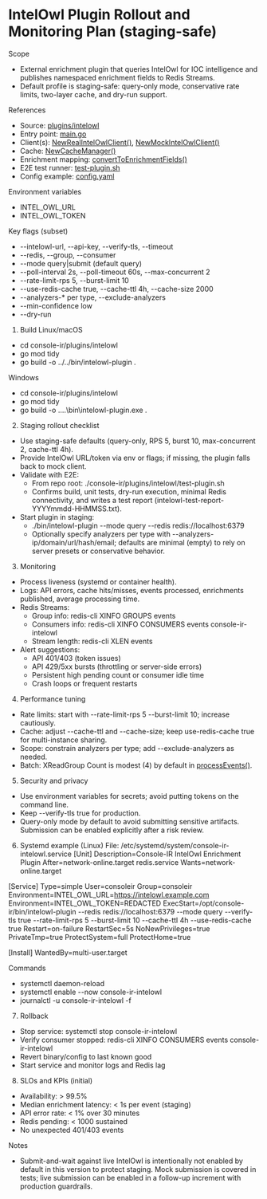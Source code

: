 # IntelOwl Plugin Rollout and Monitoring Plan (staging-safe)

Scope
- External enrichment plugin that queries IntelOwl for IOC intelligence and publishes namespaced enrichment fields to Redis Streams.
- Default profile is staging-safe: query-only mode, conservative rate limits, two-layer cache, and dry-run support.

References
- Source: [plugins/intelowl](console-ir/plugins/intelowl)
- Entry point: [main.go](console-ir/plugins/intelowl/main.go)
- Client(s): [NewRealIntelOwlClient()](console-ir/plugins/intelowl/client.go:79), [NewMockIntelOwlClient()](console-ir/plugins/intelowl/client.go:197)
- Cache: [NewCacheManager()](console-ir/plugins/intelowl/cache.go:154)
- Enrichment mapping: [convertToEnrichmentFields()](console-ir/plugins/intelowl/enrichment.go:11)
- E2E test runner: [test-plugin.sh](console-ir/plugins/intelowl/test-plugin.sh:1)
- Config example: [config.yaml](console-ir/plugins/intelowl/config.yaml)

Environment variables
- INTEL_OWL_URL
- INTEL_OWL_TOKEN

Key flags (subset)
- --intelowl-url, --api-key, --verify-tls, --timeout
- --redis, --group, --consumer
- --mode query|submit (default query)
- --poll-interval 2s, --poll-timeout 60s, --max-concurrent 2
- --rate-limit-rps 5, --burst-limit 10
- --use-redis-cache true, --cache-ttl 4h, --cache-size 2000
- --analyzers-* per type, --exclude-analyzers
- --min-confidence low
- --dry-run

1) Build
Linux/macOS
- cd console-ir/plugins/intelowl
- go mod tidy
- go build -o ../../bin/intelowl-plugin .

Windows
- cd console-ir/plugins/intelowl
- go mod tidy
- go build -o ..\..\bin\intelowl-plugin.exe .

2) Staging rollout checklist
- Use staging-safe defaults (query-only, RPS 5, burst 10, max-concurrent 2, cache-ttl 4h).
- Provide IntelOwl URL/token via env or flags; if missing, the plugin falls back to mock client.
- Validate with E2E:
  - From repo root: ./console-ir/plugins/intelowl/test-plugin.sh
  - Confirms build, unit tests, dry-run execution, minimal Redis connectivity, and writes a test report (intelowl-test-report-YYYYmmdd-HHMMSS.txt).
- Start plugin in staging:
  - ./bin/intelowl-plugin --mode query --redis redis://localhost:6379
  - Optionally specify analyzers per type with --analyzers-ip/domain/url/hash/email; defaults are minimal (empty) to rely on server presets or conservative behavior.

3) Monitoring
- Process liveness (systemd or container health).
- Logs: API errors, cache hits/misses, events processed, enrichments published, average processing time.
- Redis Streams:
  - Group info: redis-cli XINFO GROUPS events
  - Consumers info: redis-cli XINFO CONSUMERS events console-ir-intelowl
  - Stream length: redis-cli XLEN events
- Alert suggestions:
  - API 401/403 (token issues)
  - API 429/5xx bursts (throttling or server-side errors)
  - Persistent high pending count or consumer idle time
  - Crash loops or frequent restarts

4) Performance tuning
- Rate limits: start with --rate-limit-rps 5 --burst-limit 10; increase cautiously.
- Cache: adjust --cache-ttl and --cache-size; keep use-redis-cache true for multi-instance sharing.
- Scope: constrain analyzers per type; add --exclude-analyzers as needed.
- Batch: XReadGroup Count is modest (4) by default in [processEvents()](console-ir/plugins/intelowl/main.go:272).

5) Security and privacy
- Use environment variables for secrets; avoid putting tokens on the command line.
- Keep --verify-tls true for production.
- Query-only mode by default to avoid submitting sensitive artifacts. Submission can be enabled explicitly after a risk review.

6) Systemd example (Linux)
File: /etc/systemd/system/console-ir-intelowl.service
[Unit]
Description=Console-IR IntelOwl Enrichment Plugin
After=network-online.target redis.service
Wants=network-online.target

[Service]
Type=simple
User=consoleir
Group=consoleir
Environment=INTEL_OWL_URL=https://intelowl.example.com
Environment=INTEL_OWL_TOKEN=REDACTED
ExecStart=/opt/console-ir/bin/intelowl-plugin --redis redis://localhost:6379 --mode query --verify-tls true --rate-limit-rps 5 --burst-limit 10 --cache-ttl 4h --use-redis-cache true
Restart=on-failure
RestartSec=5s
NoNewPrivileges=true
PrivateTmp=true
ProtectSystem=full
ProtectHome=true

[Install]
WantedBy=multi-user.target

Commands
- systemctl daemon-reload
- systemctl enable --now console-ir-intelowl
- journalctl -u console-ir-intelowl -f

7) Rollback
- Stop service: systemctl stop console-ir-intelowl
- Verify consumer stopped: redis-cli XINFO CONSUMERS events console-ir-intelowl
- Revert binary/config to last known good
- Start service and monitor logs and Redis lag

8) SLOs and KPIs (initial)
- Availability: > 99.5%
- Median enrichment latency: < 1s per event (staging)
- API error rate: < 1% over 30 minutes
- Redis pending: < 1000 sustained
- No unexpected 401/403 events

Notes
- Submit-and-wait against live IntelOwl is intentionally not enabled by default in this version to protect staging. Mock submission is covered in tests; live submission can be enabled in a follow-up increment with production guardrails.